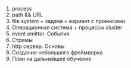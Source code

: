 1. process
2. path && URL
3. file system + задача + вариант с промисами
4. Операционная система + процессы cluster
5. event emitter. События
6. Стримы
7. http сервер. Основы
8. Создание небольшого фреймворка
9. План на дальнейшее обучение